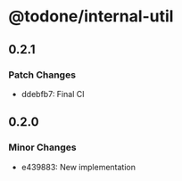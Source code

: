 # @todone/internal-util

## 0.2.1

### Patch Changes

- ddebfb7: Final CI

## 0.2.0

### Minor Changes

- e439883: New implementation
